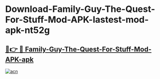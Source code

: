 # Download-Family-Guy-The-Quest-For-Stuff-Mod-APK-lastest-mod-apk-nt52g

<h2><a href="https://apkcomod.com?title=Family-Guy-The-Quest-For-Stuff-Mod-APK">🔗👉 🔴 Family-Guy-The-Quest-For-Stuff-Mod-APK-apk </a></h2>

[![acn](https://github.com/user-attachments/assets/0f9c940e-d8b0-45ae-aac7-cd30a18b3e1c)](https://apkcomod.com?title=Family-Guy-The-Quest-For-Stuff-Mod-APK)
